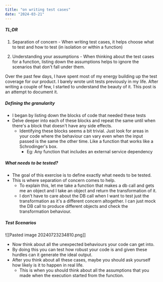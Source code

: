 ```yaml
---
title: "on writing test cases"
date: "2024-03-21"
---
```


##### TL;DR

1. Separation of concern - When writing test cases, it helps choose what to test and how to test (in isolation or within a function)

2. Understanding your assumptions - When thinking about the test cases for a function, listing down the assumptions helps to ignore the scenarios that don't fall under them.


Over the past few days, I have spent most of my energy building up the test coverage for our product. I barely wrote unit tests previously in my life. After writing a couple of few, I started to understand the beauty of it. This post is an attempt to document it.

##### Defining the granularity

- I began by listing down the blocks of code that needed these tests
- Delve deeper into each of these blocks and repeat the same until when there's a block that doesn't have any side effects. 
	- Identifying these blocks seems a bit trivial. Just look for areas in your code where the behaviour can vary even when the input passed is the same the other time. Like a function that works like a Schrodinger's box.
		- Eg: Any function that includes an external service dependency 

##### What needs to be tested?

- The goal of this exercise is to define exactly what needs to be tested.
- This is where separation of concern comes to help.
	- To explain this, let me take a function that makes a db call and gets me an object and I take an object and return the transformation of it.
	- I don't have to care about the DB call when I want to test just the transformation as it's a different concern altogether. I can just mock the DB call to produce different objects and check the transformation behaviour.

##### Test Scenarios

![[Pasted image 20240723234810.png]]

- Now think about all the unexpected behaviours your code can get into. 
- By doing this you can test how robust your code is and given these hurdles can it generate the ideal output.
- After you think about all these cases, maybe you should ask yourself how likely is it to happen in real life.
	- This is when you should think about all the assumptions that you made when the execution started from the function.